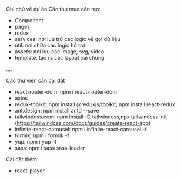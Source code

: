 Ghi chú về dự án
Các thư mục cần tạo:
- Component
- pages
- redux
- services: nơi lưu trữ các logic về gọi dữ liệu
- util: nơi chứa các logic hỗ trợ
- assets: nơi lưu các image, svg, video
- template: tạo ra các layout xài chung

....

Các thư viện cần cại đặt
- react-router-dom: npm i react-router-dom
- axios
- redux-toolkit: npm install @reduxjs/toolkit, npm install react-redux
- ant.design: npm install antd --save
- tailwindcss.com: npm install -D tailwindcss,npx tailwindcss init (https://tailwindcss.com/docs/guides/create-react-app)
- infinite-react-carousel: npm i infinite-react-carousel -f
- formik: npm i formik -f
- yup: npm i yup -f
- sass: npm i sass sass-loader

Cài đặt thêm:
- react-player
